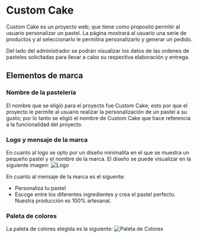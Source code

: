 # Custom Cake

Custom Cake es un proyecto web; que tiene como proposito
permitir al usuario personalizar un pastel. La página mostrará al usuario
una serie de productos y al seleccionarlo le permitira personalizarlo y generar un pedido.

Del lado del administrador se podrán visualizar los datos de las ordenes de pasteles solicitadas para llevar a cabo
su respectiva elaboración y entrega.


## Elementos de marca
### Nombre de la pastelería
El nombre que se eligió para el proyecto fue Custom Cake; esto por que el proyecto le permite al
usuario realizar la personalización de un pastel a su gusto; por lo tanto se eligió el nombre de Custom Cake que hace referencia a la funcionalidad del proyecto.
### Logo y mensaje de la marca
En cuanto al logo se opto por un diseño minimalita en el que se muestra un pequeño pastel y el nombre de la marca.
El diseño se puede visualizar en la siguiente imagen:
![Logo]()

En cuanto al mensaje de la marca es el siguente:
- Personaliza tu pastel
- Escoge entre los diferentes ingredientes y crea el pastel perfecto. Nuestra producción es 100% artesanal.
### Paleta de colores
La paleta de colores elegida es la siguiente:
![Paleta de Colores]()
